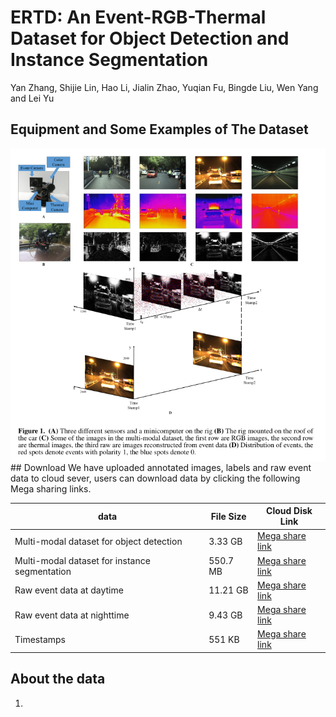 # ERTD: An Event-RGB-Thermal Dataset for Object Detection and Instance Segmentation
Yan Zhang, Shijie Lin, Hao Li, Jialin Zhao, Yuqian Fu, Bingde Liu, Wen Yang and Lei Yu
## Equipment and Some Examples of The Dataset
<img src="images/figure1.png" width="600" hegiht="400" align=center />
## Download
We have uploaded annotated images, labels and raw event data to cloud sever, users can download data by clicking the following Mega sharing links.


data | File Size |Cloud Disk Link
------------ | -------------| -------------
Multi-modal dataset for object detection | 3.33  GB |[Mega share link](https://mega.nz/#F!pwclxSIY!A4RM_dHoQL4V_jBT0TvZBQ)
Multi-modal dataset for instance segmentation | 550.7  MB |[Mega share link](https://mega.nz/#!Mo1zSQhB!6goY8dhxHGLsK73WLLso5YvztM4QBeInag9V4DblWOs)
Raw event data at daytime | 11.21 GB |[Mega share link](https://mega.nz/#!QN0jWASD!c70PnQAlnVwUCJNCYyaU7WA1YFBgJPvuZr8_2EOvdrg)
Raw event data at nighttime | 9.43  GB |[Mega share link](https://mega.nz/#!8ktzhSRT!IsfInLvgZJBh9y3CYY6LPUCr73ScE9fnM1lGqpz1eU8)
Timestamps| 551 KB|[Mega share link](https://mega.nz/#!Z591CK6Z!Uyumhg5gaPMYFjDazbCeLEQLeUAi-RM9Y5wgGGYGN40)
## About the data
1.
